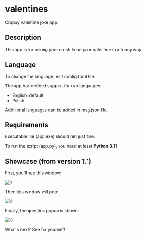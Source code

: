 # valentines
Crappy valentine joke app.

## Description

This app is for asking your crush to be your valentine in a funny way.

## Language
To change the language, edit config.toml file.

The app has defined support for two languages:
- English (default)
- Polish

Additional languages can be added in msg.json file.

## Requirements

Executable file (app.exe) should run just fine.

To run the script (app.py), you need at least **Python 3.11**

## Showcase (from version 1.1)

First, you'll see this window:

![1](https://user-images.githubusercontent.com/51274359/212401732-ba0be5d4-196d-4fc2-8114-6f75b1b3406b.png)

Then this window will pop:

![2](https://user-images.githubusercontent.com/51274359/212401806-1ccfe38a-48e5-42bc-860d-1bdc278b8ada.png)

Finally, the question popup is shown:

![3](https://user-images.githubusercontent.com/51274359/212401898-5c382725-053f-4caa-ae7c-00ca6d0585e3.png)

What's next? See for yourself!
